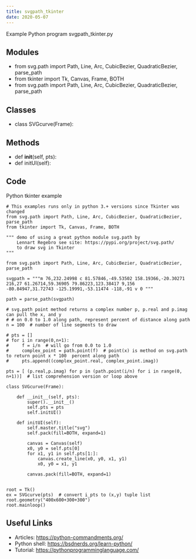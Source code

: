 ```yaml
---
title: svgpath_tkinter
date: 2020-05-07
---
```

Example Python program svgpath_tkinter.py

## Modules

* from svg.path import Path, Line, Arc, CubicBezier, QuadraticBezier, parse_path
* from tkinter import Tk, Canvas, Frame, BOTH
* from svg.path import Path, Line, Arc, CubicBezier, QuadraticBezier, parse_path

## Classes

* class SVGcurve(Frame):

## Methods

* def __init__(self, pts):
* def initUI(self):

## Code

Python tkinter example

    # This examples runs only in python 3.+ versions since Tkinter was changed
    from svg.path import Path, Line, Arc, CubicBezier, QuadraticBezier, parse_path
    from tkinter import Tk, Canvas, Frame, BOTH
    
    """ demo of using a great python module svg.path by 
        Lennart Regebro see site: https://pypi.org/project/svg.path/
        to draw svg in Tkinter
    """
    
    from svg.path import Path, Line, Arc, CubicBezier, QuadraticBezier, parse_path
    
    svgpath = """m 76,232.24998 c 81.57846,-49.53502 158.19366,-20.30271 
    216,27 61.26714,59.36905 79.86223,123.38417 9,156
    -80.84947,31.72743 -125.19991,-53.11474 -118,-91 v 0 """
    
    path = parse_path(svgpath)
    
    # svg.path point method returns a complex number p, p.real and p.imag can pull the x, and y
    # # on 0.0 to 1.0 along path, represent percent of distance along path
    n = 100  # number of line segments to draw
    
    # pts = []
    # for i in range(0,n+1):
    #     f = i/n  # will go from 0.0 to 1.0
    #     complex_point = path.point(f)  # point(x) is method on svg.path to return point x * 100  percent along path
    #     pts.append((complex_point.real, complex_point.imag))
    
    pts = [ (p.real,p.imag) for p in (path.point(i/n) for i in range(0, n+1))]  # list comprehension version or loop above
    
    class SVGcurve(Frame):
    
        def __init__(self, pts):
            super().__init__()
            self.pts = pts
            self.initUI()
    
        def initUI(self):
            self.master.title("svg")
            self.pack(fill=BOTH, expand=1)
    
            canvas = Canvas(self)
            x0, y0 = self.pts[0]
            for x1, y1 in self.pts[1:]:
                canvas.create_line(x0, y0, x1, y1)
                x0, y0 = x1, y1
    
            canvas.pack(fill=BOTH, expand=1)
    
    
    root = Tk()
    ex = SVGcurve(pts)  # convert i_pts to (x,y) tuple list
    root.geometry("400x600+300+300")
    root.mainloop()
    

## Useful Links

- Articles: https://python-commandments.org/
- Python shell: https://bsdnerds.org/learn-python/
- Tutorial: https://pythonprogramminglanguage.com/
